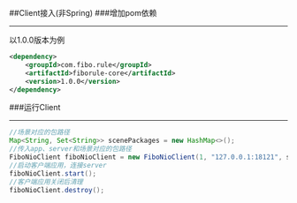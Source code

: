 ##Client接入(非Spring)
###增加pom依赖
- - -
以1.0.0版本为例
```xml
<dependency>
    <groupId>com.fibo.rule</groupId>
    <artifactId>fiborule-core</artifactId>
    <version>1.0.0</version>
</dependency>
```
###运行Client
- - -
```Java
//场景对应的包路径
Map<String, Set<String>> scenePackages = new HashMap<>();
//传入app、server和场景对应的包路径
FiboNioClient fiboNioClient = new FiboNioClient(1, "127.0.0.1:18121", scenePackages);
//启动客户端应用，连接server
fiboNioClient.start();
//客户端应用关闭后清理
fiboNioClient.destroy();
```